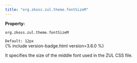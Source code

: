 ```yaml
---
title: "org.zkoss.zul.theme.fontSizeM"
---
```


**Property:**

`org.zkoss.zul.theme.fontSizeM`

`Default: 12px`  
{% include version-badge.html version=3.6.0 %}

It specifies the size of the middle font used in the ZUL CSS file.
